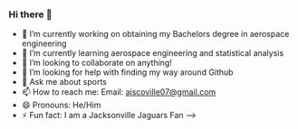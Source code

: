 ### Hi there 👋
- 🔭 I’m currently working on obtaining my Bachelors degree in aerospace engineering
- 🌱 I’m currently learning aerospace engineering and statistical analysis
- 👯 I’m looking to collaborate on anything!
- 🤔 I’m looking for help with finding my way around Github
- 💬 Ask me about sports
- 📫 How to reach me: Email: ajscoville07@gmail.com
- 😄 Pronouns: He/Him
- ⚡ Fun fact: I am a Jacksonville Jaguars Fan
-->
